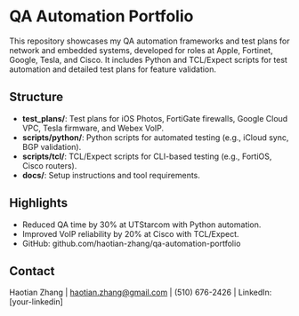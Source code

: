 # QA Automation Portfolio

This repository showcases my QA automation frameworks and test plans for network and embedded systems, developed for roles at Apple, Fortinet, Google, Tesla, and Cisco. It includes Python and TCL/Expect scripts for test automation and detailed test plans for feature validation.

## Structure
- **test_plans/**: Test plans for iOS Photos, FortiGate firewalls, Google Cloud VPC, Tesla firmware, and Webex VoIP.
- **scripts/python/**: Python scripts for automated testing (e.g., iCloud sync, BGP validation).
- **scripts/tcl/**: TCL/Expect scripts for CLI-based testing (e.g., FortiOS, Cisco routers).
- **docs/**: Setup instructions and tool requirements.

## Highlights
- Reduced QA time by 30% at UTStarcom with Python automation.
- Improved VoIP reliability by 20% at Cisco with TCL/Expect.
- GitHub: github.com/haotian-zhang/qa-automation-portfolio

## Contact
Haotian Zhang | haotian.zhang@gmail.com | (510) 676-2426 | LinkedIn: [your-linkedin]

